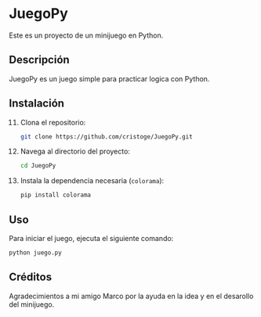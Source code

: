 # JuegoPy

Este es un proyecto de un minijuego en Python.

## Descripción

JuegoPy es un juego simple para practicar logica con Python.

## Instalación

11. Clona el repositorio:
    ```bash
    git clone https://github.com/cristoge/JuegoPy.git
    ```
2. Navega al directorio del proyecto:
    ```bash
    cd JuegoPy
    ```
3. Instala la dependencia necesaria (`colorama`):
    ```bash
    pip install colorama
    ```


## Uso

Para iniciar el juego, ejecuta el siguiente comando:
```bash
python juego.py
```

## Créditos

Agradecimientos a mi amigo Marco por la ayuda en la idea y en el desarollo del minijuego.
